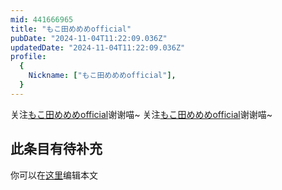 ```yaml
---
mid: 441666965
title: "もこ田めめめofficial"
pubDate: "2024-11-04T11:22:09.036Z"
updatedDate: "2024-11-04T11:22:09.036Z"
profile:
  {
    Nickname: ["もこ田めめめofficial"],
  }
---
```


关注[もこ田めめめofficial](https://space.bilibili.com/441666965)谢谢喵~ 关注[もこ田めめめofficial](https://space.bilibili.com/441666965)谢谢喵~

## 此条目有待补充
你可以在[这里](https://github.com/Yuhanawa/VTuber.ICU-Content/edit/master/v/もこ田めめめofficial/index.md)编辑本文
